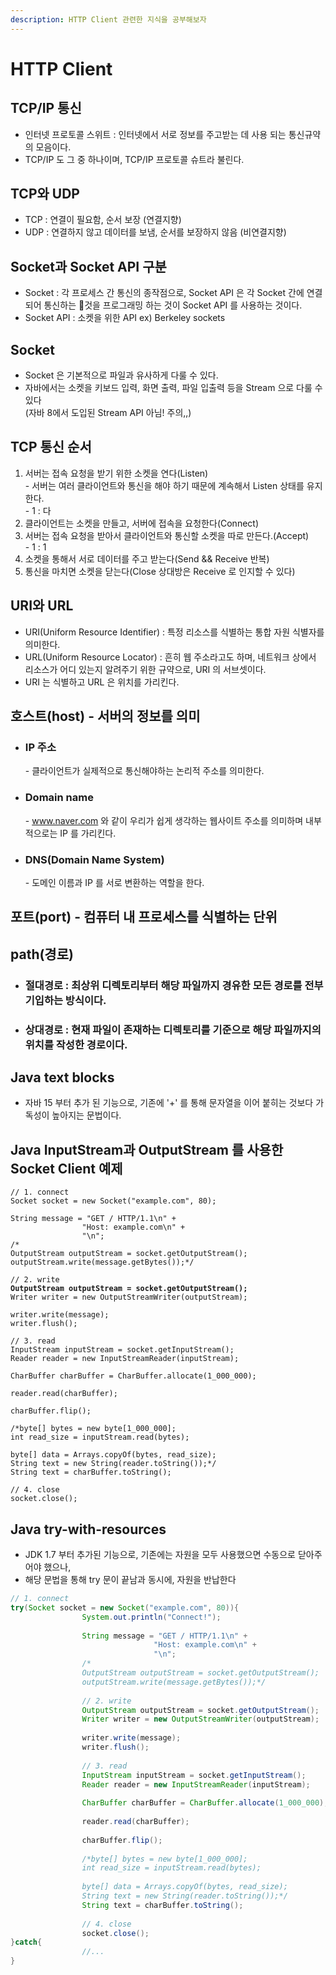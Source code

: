 ```yaml
---
description: HTTP Client 관련한 지식을 공부해보자
---
```


# HTTP Client

## TCP/IP 통신

* 인터넷 프로토콜 스위트 : 인터넷에서 서로 정보를 주고받는 데 사용 되는 통신규약의 모음이다.
* TCP/IP 도 그 중 하나이며, TCP/IP 프로토콜 슈트라 불린다.

## TCP와 UDP

* TCP : 연결이 필요함, 순서 보장 (연결지향)
* UDP : 연결하지 않고 데이터를 보냄, 순서를 보장하지 않음 (비연결지향)

## Socket과 Socket API 구분

* Socket : 각 프로세스 간 통신의 종작점으로, Socket API 은 각 Socket 간에 연결되어 통신하는 것을 프로그래밍 하는 것이 Socket API 를 사용하는 것이다.&#x20;
* Socket API : 소켓을 위한 API ex) Berkeley sockets

## Socket&#x20;

* Socket 은 기본적으로 파일과 유사하게 다룰 수 있다.
* 자바에서는 소켓을 키보드 입력, 화면 출력, 파일 입출력 등을 Stream 으로 다룰 수 있다 \
  (자바 8에서 도입된 Stream API 아님! 주의,,)

## TCP 통신 순서

1. 서버는 접속 요청을 받기 위한 소켓을 연다(Listen)\
   \- 서버는 여러 클라이언트와 통신을 해야 하기 때문에 계속해서 Listen 상태를 유지한다.\
   \- 1 : 다
2. 클라이언트는 소켓을 만들고, 서버에 접속을 요청한다(Connect)
3. 서버는 접속 요청을 받아서 클라이언트와 통신할 소켓을 따로 만든다.(Accept)\
   \- 1 : 1
4. 소켓을 통해서 서로 데이터를 주고 받는다(Send && Receive 반복)
5. 통신을 마치면 소켓을 닫는다(Close 상대방은 Receive 로 인지할 수 있다)

## URI와 URL

* URI(Uniform Resource Identifier) : 특정 리소스를 식별하는 통합 자원 식별자를 의미한다.
* URL(Uniform Resource Locator) : 흔히 웹 주소라고도 하며, 네트워크 상에서 리소스가 어디 있는지 알려주기 위한 규약으로, URI 의 서브셋이다.
* URI 는 식별하고 URL 은 위치를 가리킨다.&#x20;

## 호스트(host) - 서버의 정보를 의미

*   ### IP 주소

    \- 클라이언트가 실제적으로 통신해야하는 논리적 주소를 의미한다.
*   ### Domain name

    \- www.naver.com 와 같이 우리가 쉽게 생각하는 웹사이트 주소를 의미하며 내부적으로는 IP 를 가리킨다.
*   ### DNS(Domain Name System)

    \- 도메인 이름과 IP 를 서로 변환하는 역할을 한다.

## 포트(port) - 컴퓨터 내 프로세스를 식별하는 단위

## path(경로)

* ### 절대경로 : 최상위 디렉토리부터 해당 파일까지 경유한 모든 경로를 전부 기입하는 방식이다.
* ### 상대경로 : 현재 파일이 존재하는 디렉토리를 기준으로 해당 파일까지의 위치를 작성한 경로이다.

## Java text blocks

* 자바 15 부터 추가 된 기능으로, 기존에 '+' 를 통해 문자열을 이어 붙히는 것보다 가독성이 높아지는 문법이다.

## Java InputStream과 OutputStream 를 사용한 Socket Client 예제

<pre class="language-java"><code class="lang-java">// 1. connect
Socket socket = new Socket("example.com", 80);

String message = "GET / HTTP/1.1\n" +
                "Host: example.com\n" +
                "\n";
/*
OutputStream outputStream = socket.getOutputStream();
outputStream.write(message.getBytes());*/

// 2. write
<strong>OutputStream outputStream = socket.getOutputStream();
</strong>Writer writer = new OutputStreamWriter(outputStream);

writer.write(message);
writer.flush();

// 3. read
InputStream inputStream = socket.getInputStream();
Reader reader = new InputStreamReader(inputStream);

CharBuffer charBuffer = CharBuffer.allocate(1_000_000);

reader.read(charBuffer);

charBuffer.flip();

/*byte[] bytes = new byte[1_000_000];
int read_size = inputStream.read(bytes);

byte[] data = Arrays.copyOf(bytes, read_size);
String text = new String(reader.toString());*/
String text = charBuffer.toString();

// 4. close
socket.close();
</code></pre>

## &#x20;Java try-with-resources

* JDK 1.7 부터 추가된 기능으로, 기존에는 자원을 모두 사용했으면 수동으로 닫아주어야 했으나,&#x20;
* 해당 문법을 통해 try 문이 끝남과 동시에, 자원을 반납한다

```java
// 1. connect
try(Socket socket = new Socket("example.com", 80)){
                System.out.println("Connect!");
                
                String message = "GET / HTTP/1.1\n" +
                                "Host: example.com\n" +
                                "\n";
                /*
                OutputStream outputStream = socket.getOutputStream();
                outputStream.write(message.getBytes());*/
                
                // 2. write
                OutputStream outputStream = socket.getOutputStream();
                Writer writer = new OutputStreamWriter(outputStream);
                
                writer.write(message);
                writer.flush();
                
                // 3. read
                InputStream inputStream = socket.getInputStream();
                Reader reader = new InputStreamReader(inputStream);
                
                CharBuffer charBuffer = CharBuffer.allocate(1_000_000);
                
                reader.read(charBuffer);
                
                charBuffer.flip();
                
                /*byte[] bytes = new byte[1_000_000];
                int read_size = inputStream.read(bytes);
                
                byte[] data = Arrays.copyOf(bytes, read_size);
                String text = new String(reader.toString());*/
                String text = charBuffer.toString();
                
                // 4. close
                socket.close();
}catch{
                //...
}

```
